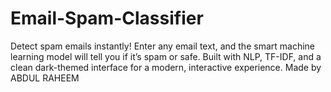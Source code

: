 # Email-Spam-Classifier
Detect spam emails instantly! Enter any email text, and the smart machine learning model will tell you if it’s spam or safe. Built with NLP, TF-IDF, and a clean dark-themed interface for a modern, interactive experience.  Made by ABDUL RAHEEM
